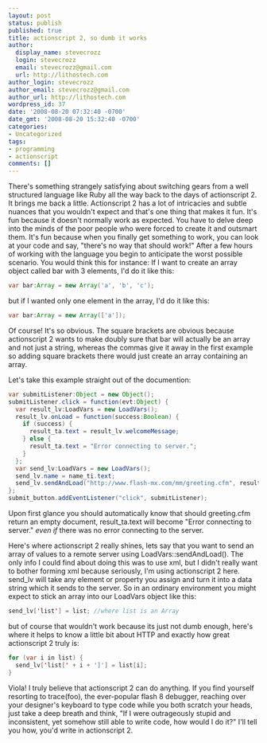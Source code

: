```yaml
---
layout: post
status: publish
published: true
title: actionscript 2, so dumb it works
author:
  display_name: stevecrozz
  login: stevecrozz
  email: stevecrozz@gmail.com
  url: http://lithostech.com
author_login: stevecrozz
author_email: stevecrozz@gmail.com
author_url: http://lithostech.com
wordpress_id: 37
date: '2008-08-20 07:32:40 -0700'
date_gmt: '2008-08-20 15:32:40 -0700'
categories:
- Uncategorized
tags:
- programming
- actionscript
comments: []
---
```

There's something strangely satisfying about switching gears from a well
structured language like Ruby all the way back to the days of
actionscript 2. It brings me back a little. Actionscript 2 has a lot of
intricacies and subtle nuances that you wouldn't expect and that's one
thing that makes it fun. It's fun because it doesn't normally work as
expected. You have to delve deep into the minds of the poor people who
were forced to create it and outsmart them. It's fun because when you
finally get something to work, you can look at your code and say,
"there's no way that should work!" After a few hours of working with the
language you begin to anticipate the worst possible scenario. You would
think this for instance: If I want to create an array object called bar
with 3 elements, I'd do it like this:

~~~ java
var bar:Array = new Array('a', 'b', 'c');
~~~

but if I wanted only one element in the array, I'd do it like this:

~~~ java
var bar:Array = new Array(['a']);
~~~

Of course! It's so obvious. The square brackets are obvious because
actionscript 2 wants to make doubly sure that bar will actually be an
array and not just a string, whereas the commas give it away in the
first example so adding square brackets there would just create an array
containing an array.

<!--more-->

Let's take this example straight out of the documention:

~~~ java
var submitListener:Object = new Object();
submitListener.click = function(evt:Object) {
  var result_lv:LoadVars = new LoadVars();
  result_lv.onLoad = function(success:Boolean) {
    if (success) {
      result_ta.text = result_lv.welcomeMessage;
    } else {
      result_ta.text = "Error connecting to server.";
    }
  };
  var send_lv:LoadVars = new LoadVars();
  send_lv.name = name_ti.text;
  send_lv.sendAndLoad("http://www.flash-mx.com/mm/greeting.cfm", result_lv, "POST");
};
submit_button.addEventListener("click", submitListener);
~~~

Upon first glance you should automatically know that should greeting.cfm
return an empty document, result_ta.text will become "Error connecting
to server." *even if* there was no error connecting to the server.

Here's where actionscript 2 really shines, lets say that you want to
send an array of values to a remote server using
LoadVars::sendAndLoad(). The only info I could find about doing this was
to use xml, but I didn't really want to bother forming xml because
seriously, I'm using actionscript 2 here. send_lv will take any element
or property you assign and turn it into a data string which it sends to
the server. So in an ordinary environment you might expect to stick an
array into our LoadVars object like this:

~~~ java
send_lv['list'] = list; //where list is an Array
~~~

but of course that wouldn't work because its just not dumb enough,
here's where it helps to know a little bit about HTTP and exactly how
great actionscript 2 truly is:

~~~ java
for (var i in list) {
  send_lv['list[' + i + ']'] = list[i];
}
~~~

Viola! I truly believe that actionscript 2 can do anything. If you find
yourself resorting to trace(foo), the ever-popular flash 8 debugger,
reaching over your designer's keyboard to type code while you both
scratch your heads, just take a deep breath and think, "If I were
outrageously stupid and inconsistent, yet somehow still able to write
code, how would I do it?" I'll tell you how, you'd write in actionscript
2.
